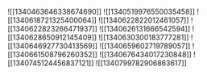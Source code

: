 ![[1340463646338674690]]
![[1340519976550035458]]
![[1340618721325400064]]
![[1340622822012461057]]
![[1340622823266471937]]
![[1340626131666542594]]
![[1340628650912145409]]
![[1340630300183777281]]
![[1340646927730413569]]
![[1340659602719789057]]
![[1340661508796260352]]
![[1340676434017230848]]
![[1340745124456837121]]
![[1340799782906863617]]
